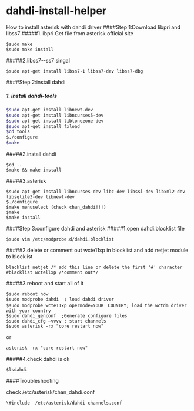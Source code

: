 # dahdi-install-helper
How to install asterisk with dahdi driver
####Step 1:Download libpri and libss7
#####1.libpri
Get file from asterisk official site
```
$sudo make 
$sudo make install
```
#####2.libss7--ss7 singal
```
$sudo apt-get install libss7-1 libss7-dev libss7-dbg
```
####Step 2:install dahdi 
##### 1. install dahdi-tools
```bash
$sudo apt-get install libnewt-dev
$sudo apt-get install libncurses5-dev
$sudo apt-get install libtonezone-dev
$sudo apt-get install fxload
$cd tools
$./configure
$make 
```

#####2.install dahdi
```
$cd .. 
$make && make install
```
#####3.asterisk 


```
$sudo apt-get install libncurses-dev libz-dev libssl-dev libxml2-dev libsqlite3-dev libnewt-dev
$./configure 
$make menuselect (check chan_dahdi!!!)
$make 
$make install

```

####Step 3:configure dahdi and asterisk
#####1.open dahdi.blocklist file 
```
$sudo vim /etc/modprobe.d/dahdi.blocklist
```
#####2.delete or comment out wcte11xp in blocklist and add netjet module to blocklist

```
blacklist netjet /* add this line or delete the first '#' character
#blacklist wctellxp /*comment out*/
```
 
#####3.reboot and start all of it
```
$sudo reboot now
$sudo modprobe dahdi  ; load dahdi driver
$sudo modprobe wcte11xp opermode=YOUR　COUNTRY; load the wctdm driver with your country 
$sudo dahdi_genconf  ;Generate configure files
$sudo dahdi_cfg –vvvv ; start channels
$sudo asterisk -rx "core restart now"
```
or
```
asterisk -rx "core restart now"
```
#####4.check dahdi is ok
```
$lsdahdi
```
####Troubleshooting

check /etc/asterisk/chan_dahdi.conf  

```[channels]
\#include  /etc/asterisk/dahdi-channels.conf
```
